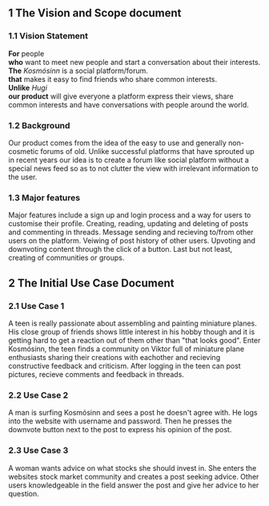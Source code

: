 ## 1 The Vision and Scope document

### 1.1 Vision Statement
**For** people  
**who** want to meet new people and start a conversation about their interests.  
**The** *Kosmósinn* is a social platform/forum.  
**that** makes it easy to find friends who share common interests.  
**Unlike** *Hugi*   
**our product** will give everyone a platform express their views, share common interests and have conversations with people around the world.  

### 1.2 Background
Our product comes from the idea of the easy to use and generally non-cosmetic forums of old. Unlike successful platforms that have sprouted up in recent years our idea is to create a forum like social platform without a special news feed so as to not clutter the view with irrelevant information to the user.

### 1.3 Major features
Major features include a sign up and login process and a way for users to customise their profile. Creating, reading, updating and deleting of posts and commenting in threads. Message sending and recieving to/from other users on the platform. Veiwing of post history of other users. Upvoting and downvoting content through the click of a button. Last but not least, creating of communities or groups.

## 2 The Initial Use Case Document

### 2.1 Use Case 1
A teen is really passionate about assembling and painting miniature planes. His close group of friends shows little interest in his hobby though and it is getting hard to get a reaction out of them other than "that looks good". Enter Kosmósinn, the teen finds a community on Viktor full of miniature plane enthusiasts sharing their creations with eachother and recieving constructive feedback and criticism. After logging in the teen can post pictures, recieve comments and feedback in threads.

### 2.2 Use Case 2
A man is surfing Kosmósinn and sees a post he doesn't agree with. He logs into the website with username and password. Then he presses the downvote button next to the post to express his opinion of the post.

### 2.3 Use Case 3
A woman wants advice on what stocks she should invest in. She enters the websites stock market community and creates a post seeking advice. Other users knowledgeable in the field answer the post and give her advice to her question.

